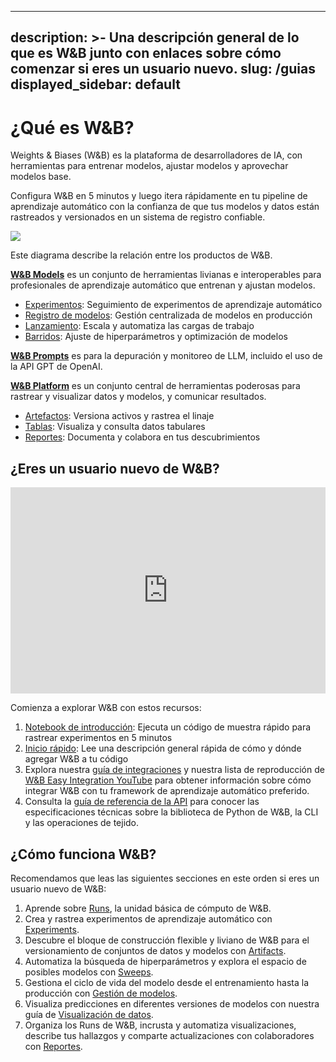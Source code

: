 

---
description: >-
  Una descripción general de lo que es W&B junto con enlaces sobre cómo comenzar si eres un usuario nuevo.
slug: /guias
displayed_sidebar: default
---

# ¿Qué es W&B?

Weights & Biases (W&B) es la plataforma de desarrolladores de IA, con herramientas para entrenar modelos, ajustar modelos y aprovechar modelos base.

Configura W&B en 5 minutos y luego itera rápidamente en tu pipeline de aprendizaje automático con la confianza de que tus modelos y datos están rastreados y versionados en un sistema de registro confiable.

![](@site/static/images/general/architecture.png)

Este diagrama describe la relación entre los productos de W&B.

**[W&B Models](/guias/modelos.md)** es un conjunto de herramientas livianas e interoperables para profesionales de aprendizaje automático que entrenan y ajustan modelos.
- [Experimentos](/guias/seguimiento/introduccion.md): Seguimiento de experimentos de aprendizaje automático
- [Registro de modelos](/guias/registro_de_modelos/introduccion.md): Gestión centralizada de modelos en producción
- [Lanzamiento](/guias/lanzamiento/introduccion.md): Escala y automatiza las cargas de trabajo
- [Barridos](/guias/barridos/introduccion.md): Ajuste de hiperparámetros y optimización de modelos

**[W&B Prompts](/guias/prompts/introduccion.md)** es para la depuración y monitoreo de LLM, incluido el uso de la API GPT de OpenAI.

**[W&B Platform](/guias/plataforma.md)** es un conjunto central de herramientas poderosas para rastrear y visualizar datos y modelos, y comunicar resultados.
- [Artefactos](/guias/artefactos/introduccion.md): Versiona activos y rastrea el linaje
- [Tablas](/guias/tablas/introduccion.md): Visualiza y consulta datos tabulares
- [Reportes](/guias/reportes/introduccion.md): Documenta y colabora en tus descubrimientos

## ¿Eres un usuario nuevo de W&B?

<iframe width="100%" height="330" src="https://www.youtube.com/embed/tHAFujRhZLA" title="Demo de principio a fin de Weights &amp; Biases" frameborder="0" allow="accelerometer; autoplay; clipboard-write; encrypted-media; gyroscope; picture-in-picture; web-share" allowfullscreen></iframe>

Comienza a explorar W&B con estos recursos:

1. [Notebook de introducción](http://wandb.me/intro): Ejecuta un código de muestra rápido para rastrear experimentos en 5 minutos
2. [Inicio rápido](../inicio_rapido.md): Lee una descripción general rápida de cómo y dónde agregar W&B a tu código
1. Explora nuestra [guía de integraciones](./integraciones/introduccion.md) y nuestra lista de reproducción de [W&B Easy Integration YouTube](https://www.youtube.com/playlist?list=PLD80i8An1OEGDADxOBaH71ZwieZ9nmPGC) para obtener información sobre cómo integrar W&B con tu framework de aprendizaje automático preferido.
1. Consulta la [guía de referencia de la API](../ref/README.md) para conocer las especificaciones técnicas sobre la biblioteca de Python de W&B, la CLI y las operaciones de tejido.

## ¿Cómo funciona W&B?

Recomendamos que leas las siguientes secciones en este orden si eres un usuario nuevo de W&B:

1. Aprende sobre [Runs](./runs/introduccion.md), la unidad básica de cómputo de W&B.
2. Crea y rastrea experimentos de aprendizaje automático con [Experiments](./seguimiento/introduccion.md).
3. Descubre el bloque de construcción flexible y liviano de W&B para el versionamiento de conjuntos de datos y modelos con [Artifacts](./artefactos/introduccion.md).
4. Automatiza la búsqueda de hiperparámetros y explora el espacio de posibles modelos con [Sweeps](./barridos/introduccion.md).
5. Gestiona el ciclo de vida del modelo desde el entrenamiento hasta la producción con [Gestión de modelos](./registro_de_modelos/introduccion.md).
6. Visualiza predicciones en diferentes versiones de modelos con nuestra guía de [Visualización de datos](./tablas/introduccion.md).
7. Organiza los Runs de W&B, incrusta y automatiza visualizaciones, describe tus hallazgos y comparte actualizaciones con colaboradores con [Reportes](./reportes/introduccion.md).